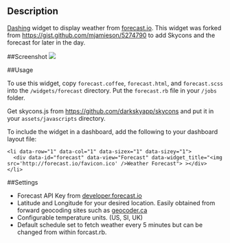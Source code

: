 ## Description

[Dashing](http://shopify.github.com/dashing) widget to display weather from [forecast.io](http://forecast.io).
This widget was forked from <https://gist.github.com/mjamieson/5274790> to add Skycons and the forecast for later in the day.

##Screenshot
<img src="http://i.imgur.com/yrRcQLZ.png" />

##Usage

To use this widget, copy `forecast.coffee`, `forecast.html`, and `forecast.scss` into the `/widgets/forecast` directory. Put the `forecast.rb` file in your `/jobs` folder.

Get skycons.js from <https://github.com/darkskyapp/skycons> and put it in your `assets/javascripts` directory.

To include the widget in a dashboard, add the following to your dashboard layout file:

    <li data-row="1" data-col="1" data-sizex="1" data-sizey="1">
      <div data-id="forecast" data-view="Forecast" data-widget_title="<img src='http://forecast.io/favicon.ico' />Weather Forecast"> ></div>
    </li>

##Settings

+   Forecast API Key from [developer.forecast.io](https://developer.forecast.io)
+   Latitude and Longitude for your desired location. Easily obtained from forward geocoding sites such as [geocoder.ca](http://geocoder.ca)
+   Configurable temperature units. (US, SI, UK)
+   Default schedule set to fetch weather every 5 minutes but can be changed from within forcast.rb.